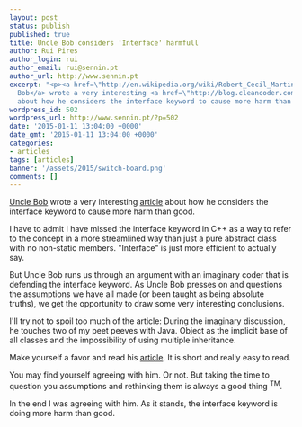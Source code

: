 ```yaml
---
layout: post
status: publish
published: true
title: Uncle Bob considers 'Interface' harmfull
author: Rui Pires
author_login: rui
author_email: rui@sennin.pt
author_url: http://www.sennin.pt
excerpt: "<p><a href=\"http://en.wikipedia.org/wiki/Robert_Cecil_Martin\">Uncle
  Bob</a> wrote a very interesting <a href=\"http://blog.cleancoder.com/uncle-bob/2015/01/08/InterfaceConsideredHarmful.html\">article</a>
  about how he considers the interface keyword to cause more harm than good.</p>"
wordpress_id: 502
wordpress_url: http://www.sennin.pt/?p=502
date: '2015-01-11 13:04:00 +0000'
date_gmt: '2015-01-11 13:04:00 +0000'
categories:
- articles
tags: [articles]
banner: '/assets/2015/switch-board.png'
comments: []
---
```

<p><a href="http://en.wikipedia.org/wiki/Robert_Cecil_Martin">Uncle Bob</a> wrote a very interesting <a href="http://blog.cleancoder.com/uncle-bob/2015/01/08/InterfaceConsideredHarmful.html">article</a> about how he considers the interface keyword to cause more harm than good.</p>
<p><a id="more"></a><a id="more-502"></a>I have to admit I have missed&nbsp;the interface keyword&nbsp;in C++ as a way to refer to the concept in a more streamlined way than just a pure abstract class with no non-static members. "Interface" is just more efficient to actually say.</p>
<p>But Uncle Bob runs us through an argument with an imaginary coder that is defending the interface keyword. As Uncle Bob presses on and questions the assumptions we have all made (or been taught&nbsp;as being absolute truths), we get the opportunity to draw some very interesting conclusions.</p>
<p>I'll try not to spoil too much of the article: During the imaginary discussion, he touches two of my peet peeves with Java. Object as the implicit base of all classes and the impossibility of using multiple inheritance.</p>
<p>Make yourself a favor and read his <a href="http://blog.cleancoder.com/uncle-bob/2015/01/08/InterfaceConsideredHarmful.html">article</a>. It is short and really easy to read.</p>
<p>You may find yourself agreeing with him. Or not. But taking the time to question you assumptions and rethinking them is always a good thing <sup>TM</sup>.</p>
<p>In the end I was agreeing with him. As it stands, the interface keyword is doing more harm than good.</p>
